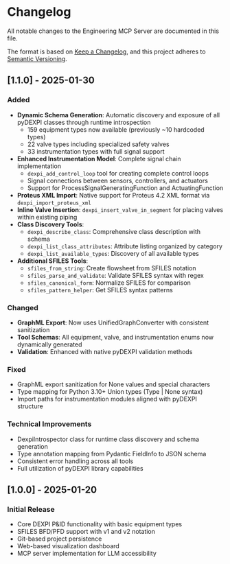 # Changelog

All notable changes to the Engineering MCP Server are documented in this file.

The format is based on [Keep a Changelog](https://keepachangelog.com/en/1.0.0/),
and this project adheres to [Semantic Versioning](https://semver.org/spec/v2.0.0.html).

## [1.1.0] - 2025-01-30

### Added
- **Dynamic Schema Generation**: Automatic discovery and exposure of all pyDEXPI classes through runtime introspection
  - 159 equipment types now available (previously ~10 hardcoded types)
  - 22 valve types including specialized safety valves
  - 33 instrumentation types with full signal support
- **Enhanced Instrumentation Model**: Complete signal chain implementation
  - `dexpi_add_control_loop` tool for creating complete control loops
  - Signal connections between sensors, controllers, and actuators
  - Support for ProcessSignalGeneratingFunction and ActuatingFunction
- **Proteus XML Import**: Native support for Proteus 4.2 XML format via `dexpi_import_proteus_xml`
- **Inline Valve Insertion**: `dexpi_insert_valve_in_segment` for placing valves within existing piping
- **Class Discovery Tools**:
  - `dexpi_describe_class`: Comprehensive class description with schema
  - `dexpi_list_class_attributes`: Attribute listing organized by category
  - `dexpi_list_available_types`: Discovery of all available types
- **Additional SFILES Tools**:
  - `sfiles_from_string`: Create flowsheet from SFILES notation
  - `sfiles_parse_and_validate`: Validate SFILES syntax with regex
  - `sfiles_canonical_form`: Normalize SFILES for comparison
  - `sfiles_pattern_helper`: Get SFILES syntax patterns

### Changed
- **GraphML Export**: Now uses UnifiedGraphConverter with consistent sanitization
- **Tool Schemas**: All equipment, valve, and instrumentation enums now dynamically generated
- **Validation**: Enhanced with native pyDEXPI validation methods

### Fixed
- GraphML export sanitization for None values and special characters
- Type mapping for Python 3.10+ Union types (Type | None syntax)
- Import paths for instrumentation modules aligned with pyDEXPI structure

### Technical Improvements
- DexpiIntrospector class for runtime class discovery and schema generation
- Type annotation mapping from Pydantic FieldInfo to JSON schema
- Consistent error handling across all tools
- Full utilization of pyDEXPI library capabilities

## [1.0.0] - 2025-01-20

### Initial Release
- Core DEXPI P&ID functionality with basic equipment types
- SFILES BFD/PFD support with v1 and v2 notation
- Git-based project persistence
- Web-based visualization dashboard
- MCP server implementation for LLM accessibility